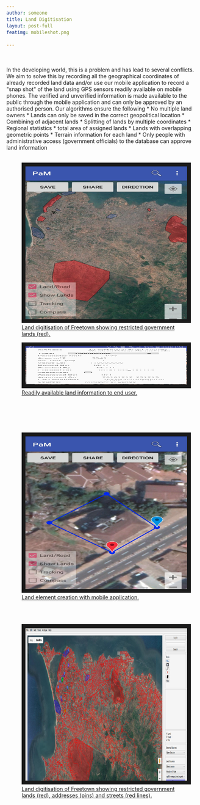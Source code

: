 ```yaml
---
author: someone
title: Land Digitisation
layout: post-full
featimg: mobileshot.png

---
```

<br/>
<br/>
In the developing world, this is a problem and has lead to several conflicts. We aim to solve this by recording all the geographical coordinates of already recorded land data and/or use our mobile application to record a "snap shot" of the land using GPS sensors readily available on mobile phones. The verified and unverified information is made available to the public through the mobile application and can only be approved by an authorised person. Our algorithms ensure the following
* No multiple land owners
* Lands can only be saved in the correct geopolitical location
* Combining of adjacent lands
* Splitting of lands by multiple coordinates
* Regional statistics
    * total area of assigned lands
    * Lands with overlapping geometric points
* Terrain information for each land
* Only people with administrative access (government officials) to the database can approve land information
<br/>
<br/>

<figure>
<a href="/media/compressed/mobileshot2.png
" target="_blank"><img src="/media/compressed/mobileshot2.png" 
width="600" height="400" border="10" />
 <figcaption>
 Land digitisation of Freetown showing restricted government lands (red).
 </figcaption></a>
 </figure>
 
 <figure>
<a href="/media/compressed/landClicked.jpg
" target="_blank"><img src="/media/compressed/landClicked.jpg" 
alt="IMAGE ALT TEXT HERE" width="600" height="100" border="10" />
 <figcaption>
 Readily available land information to end user.
 </figcaption></a>
 </figure>
 <br/>
<br/>


 <br/>
<br/>

 

 
 <figure>
<a href="/media/compressed/createLand.png
" target="_blank"><img src="/media/compressed/createLand.png" 
alt="IMAGE ALT TEXT HERE" width="600" height="400" border="10" />
 <figcaption>
 Land element creation with mobile application.
 </figcaption></a>
 </figure>
 <br/>
<br/>
 
  <figure>
<a href="/media/compressed/landdigitisationComp.png
" target="_blank"><img src="/media/compressed/landdigitisationComp.png" 
alt="IMAGE ALT TEXT HERE" width="600" height="400" border="10" />
 <figcaption>
 Land digitisation of Freetown showing restricted government lands (red), addresses (pins) and streets (red lines).
 </figcaption></a>
 </figure>
